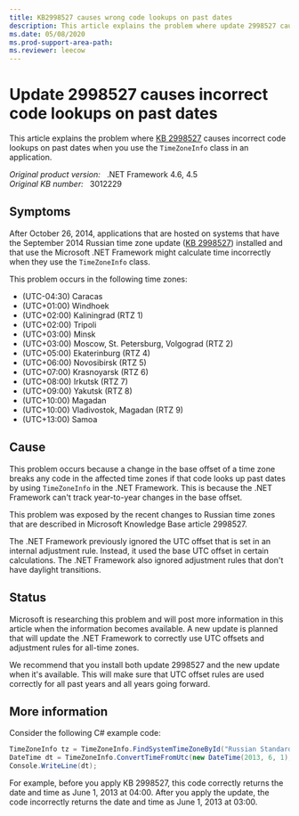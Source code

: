 ```yaml
---
title: KB2998527 causes wrong code lookups on past dates
description: This article explains the problem where update 2998527 causes incorrect code lookups on past dates when the application use TimeZoneInfo.
ms.date: 05/08/2020
ms.prod-support-area-path:
ms.reviewer: leecow
---
```

# Update 2998527 causes incorrect code lookups on past dates

This article explains the problem where [KB 2998527](https://support.microsoft.com/help/2998527) causes incorrect code lookups on past dates when you use the `TimeZoneInfo` class in an application.

_Original product version:_ &nbsp; .NET Framework 4.6, 4.5  
_Original KB number:_ &nbsp; 3012229

## Symptoms

After October 26, 2014, applications that are hosted on systems that have the September 2014 Russian time zone update ([KB 2998527](https://support.microsoft.com/help/2998527)) installed and that use the Microsoft .NET Framework might calculate time incorrectly when they use the `TimeZoneInfo` class.

This problem occurs in the following time zones:

- (UTC-04:30) Caracas
- (UTC+01:00) Windhoek
- (UTC+02:00) Kaliningrad (RTZ 1)
- (UTC+02:00) Tripoli
- (UTC+03:00) Minsk
- (UTC+03:00) Moscow, St. Petersburg, Volgograd (RTZ 2)
- (UTC+05:00) Ekaterinburg (RTZ 4)
- (UTC+06:00) Novosibirsk (RTZ 5)
- (UTC+07:00) Krasnoyarsk (RTZ 6)
- (UTC+08:00) Irkutsk (RTZ 7)
- (UTC+09:00) Yakutsk (RTZ 8)
- (UTC+10:00) Magadan
- (UTC+10:00) Vladivostok, Magadan (RTZ 9)
- (UTC+13:00) Samoa

## Cause

This problem occurs because a change in the base offset of a time zone breaks any code in the affected time zones if that code looks up past dates by using `TimeZoneInfo` in the .NET Framework. This is because the .NET Framework can't track year-to-year changes in the base offset.

This problem was exposed by the recent changes to Russian time zones that are described in Microsoft Knowledge Base article 2998527.

The .NET Framework previously ignored the UTC offset that is set in an internal adjustment rule. Instead, it used the base UTC offset in certain calculations. The .NET Framework also ignored adjustment rules that don't have daylight transitions.

## Status

Microsoft is researching this problem and will post more information in this article when the information becomes available. A new update is planned that will update the .NET Framework to correctly use UTC offsets and adjustment rules for all-time zones.

We recommend that you install both update 2998527 and the new update when it's available. This will make sure that UTC offset rules are used correctly for all past years and all years going forward.

## More information

Consider the following C# example code:

```csharp
TimeZoneInfo tz = TimeZoneInfo.FindSystemTimeZoneById("Russian Standard Time");
DateTime dt = TimeZoneInfo.ConvertTimeFromUtc(new DateTime(2013, 6, 1), tz);
Console.WriteLine(dt);
```

For example, before you apply KB 2998527, this code correctly returns the date and time as June 1, 2013 at 04:00. After you apply the update, the code incorrectly returns the date and time as June 1, 2013 at 03:00.
